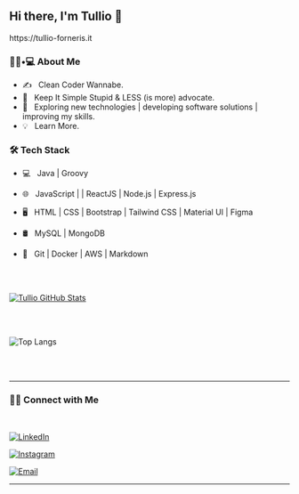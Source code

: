 <h2> Hi there, I'm Tullio 👋 </h2>
https://tullio-forneris.it


<h3> 👨🏻•💻 About Me </h3>



- ✍️ &nbsp; Clean Coder Wannabe.
- 🌱 &nbsp; Keep It Simple Stupid & LESS (is more) advocate.
- 🤔 &nbsp; Exploring new technologies | developing software solutions | improving my skills.
- 💡 &nbsp; Learn More.



<h3>🛠 Tech Stack</h3>



- 💻 &nbsp; Java | Groovy

- 🌐 &nbsp; JavaScript |  | ReactJS | Node.js | Express.js

- 🖥 &nbsp; HTML | CSS  | Bootstrap | Tailwind CSS | Material UI | Figma

- 🛢 &nbsp; MySQL | MongoDB

- 🔧 &nbsp; Git | Docker | AWS | Markdown



<br/><br/>

[![Tullio GitHub Stats](https://github-readme-stats.vercel.app/api?username=sonotullio&show_icons=true)](https://github.com/shivam0110)

<br/>

<br/>

![Top Langs](https://github-readme-stats.vercel.app/api/top-langs/?username=sonotullio&show_icons=true)

<br><br>



<hr>



<h3> 🤝🏻 Connect with Me </h3>

<br>



<p align="center">

<a href="https://www.linkedin.com/in/tullioforneris/"><img alt="LinkedIn" src="https://img.shields.io/badge/LinkedIn-Shivam%20Malpani-blue?style=flat-square&logo=linkedin"></a>

<a href="https://www.instagram.com/sonotullio/"><img alt="Instagram" src="https://img.shields.io/badge/Instagram-sono.tullio-blue?style=flat-square&logo=instagram"></a>

<a href="mailto:tforneris94@gmail.com"><img alt="Email" src="https://img.shields.io/badge/Email-tforneris94@gmail.com-blue?style=flat-square&logo=gmail"></a>

</p>



<hr>
